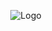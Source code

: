 <p align="center">
  <img src="https://images.ctfassets.net/lzny33ho1g45/how-to-post-to-reddit-p-img/e1199d1cec4ddd74c5a9ef46a3890b8b/file.png?w=1520&fm=jpg&q=30&fit=thumb&h=760" alt="Logo"/>
</p>

